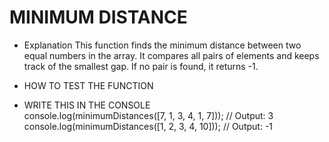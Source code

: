 # MINIMUM DISTANCE

- Explanation 
This function finds the minimum distance between two equal numbers in the array.
It compares all pairs of elements and keeps track of the smallest gap. If no pair is found, it returns -1.
- HOW TO TEST THE FUNCTION

- WRITE THIS IN THE CONSOLE  
    console.log(minimumDistances([7, 1, 3, 4, 1, 7])); // Output: 3  
console.log(minimumDistances([1, 2, 3, 4, 10]));   // Output: -1  
